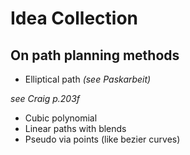 # Idea Collection

## On path planning methods

+ Elliptical path *(see Paskarbeit)*

*see Craig p.203f*
+ Cubic polynomial
+ Linear paths with blends
+ Pseudo via points (like bezier curves)
